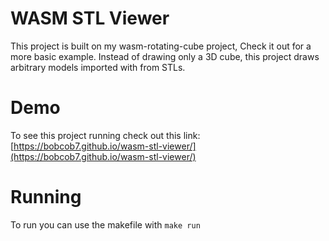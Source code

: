 # WASM STL Viewer

This project is built on my wasm-rotating-cube project, Check it out for a more basic example. Instead of drawing only a 3D cube, this project draws arbitrary models imported with from STLs.

# Demo
To see this project running check out this link: [https://bobcob7.github.io/wasm-stl-viewer/](https://bobcob7.github.io/wasm-stl-viewer/)

# Running
To run you can use the makefile with `make run`
